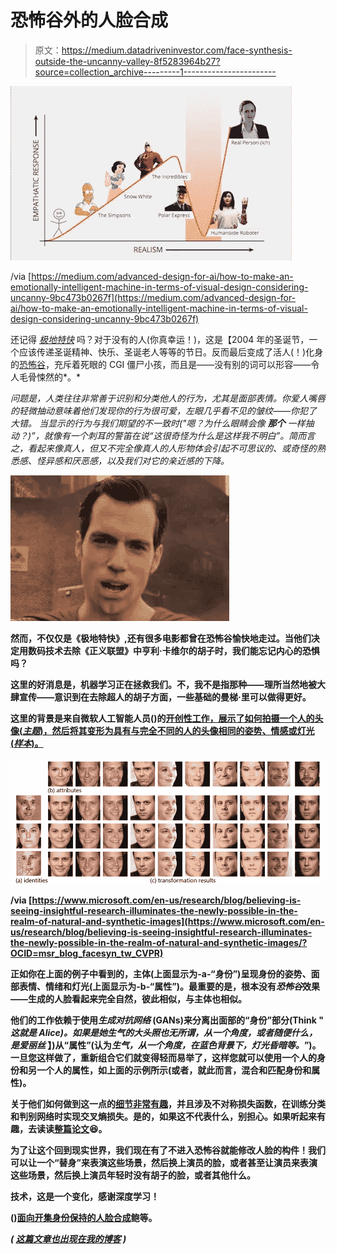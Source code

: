 # 恐怖谷外的人脸合成

> 原文：<https://medium.datadriveninvestor.com/face-synthesis-outside-the-uncanny-valley-8f5283964b27?source=collection_archive---------1----------------------->

![](img/88ff12314bd1c09dd2d7ec136d19641c.png)

/via [https://medium.com/advanced-design-for-ai/how-to-make-an-emotionally-intelligent-machine-in-terms-of-visual-design-considering-uncanny-9bc473b0267f](https://medium.com/advanced-design-for-ai/how-to-make-an-emotionally-intelligent-machine-in-terms-of-visual-design-considering-uncanny-9bc473b0267f)

还记得 [*极地特快*](https://www.imdb.com/title/tt0338348/) 吗？对于没有的人(你真幸运！)，这是【2004 年的圣诞节，一个应该传递圣诞精神、快乐、圣诞老人等等的节日。反而最后变成了活人(！)化身的[恐怖谷](https://en.wikipedia.org/wiki/Uncanny_valley)，充斥着死眼的 CGI 僵尸小孩，而且是——没有别的词可以形容——令人毛骨悚然的*。*

*问题是，人类往往非常善于识别和分类他人的行为，尤其是面部表情。你爱人嘴唇的轻微抽动意味着他们发现你的行为很可爱，左眼几乎看不见的皱纹——你犯了大错。
当显示的行为与我们期望的不一致时("*嗯？为什么眼睛会像* ***那个*** *一样抽动？*)”，就像有一个刺耳的警笛在说“*这很奇怪为什么是这样我不明白*”。简而言之，[](https://en.wikipedia.org/wiki/Uncanny_valley)*看起来像真人，但又不完全像真人的人形物体会引起不可思议的、或奇怪的熟悉感、怪异感和厌恶感，以及我们对它的亲近感的下降。**

**![](img/b84929619be685351f6a19fa7417ff07.png)**

**然而，不仅仅是《极地特快》,还有很多电影都曾在恐怖谷愉快地走过。当他们决定用数码技术去除《正义联盟》中亨利·卡维尔的胡子时，我们能忘记内心的恐惧吗？**

**这里的好消息是，机器学习正在拯救我们。不，我不是指那种——理所当然地被大肆宣传——意识到在去除超人的胡子方面，一些基础的曼梯·里可以做得更好。**

**这里的背景是来自微软人工智能人员()的[开创性工作，展示了如何拍摄一个人的头像(*主题*)，然后将其变形为具有与完全不同的人的头像相同的姿势、情感或灯光(*样本*)。](http://openaccess.thecvf.com/content_ICCV_2017/papers/Bao_CVAE-GAN_Fine-Grained_Image_ICCV_2017_paper.pdf)**

**![](img/d213212d38c7f60a45b194dd6c2825d8.png)**

**/via [https://www.microsoft.com/en-us/research/blog/believing-is-seeing-insightful-research-illuminates-the-newly-possible-in-the-realm-of-natural-and-synthetic-images](https://www.microsoft.com/en-us/research/blog/believing-is-seeing-insightful-research-illuminates-the-newly-possible-in-the-realm-of-natural-and-synthetic-images/?OCID=msr_blog_facesyn_tw_CVPR)**

**正如你在上面的例子中看到的，主体(上面显示为-a-“身份”)呈现身份的姿势、面部表情、情绪和灯光(上面显示为-b-“属性”)。最重要的是，根本没有*恐怖谷*效果——生成的人脸看起来完全自然，彼此相似，与主体也相似。**

**他们的工作依赖于使用*生成对抗网络* (GANs)来分离出面部的“身份”部分(Think " *这就是 Alice)。如果是她生气的大头照也无所谓，从一个角度，或者随便什么，* ***是爱丽丝*** 】)从“属性”(认为*生气，从一个角度，在蓝色背景下，灯光昏暗等。*”)。一旦您这样做了，重新组合它们就变得轻而易举了，这样您就可以使用一个人的身份和另一个人的属性，如上面的示例所示(或者，就此而言，混合和匹配身份和属性)。**

**关于他们如何做到这一点的[细节非常有趣](https://www.microsoft.com/en-us/research/blog/believing-is-seeing-insightful-research-illuminates-the-newly-possible-in-the-realm-of-natural-and-synthetic-images/?OCID=msr_blog_facesyn_tw_CVPR)，并且涉及不对称损失函数，在训练分类和判别网络时实现交叉熵损失。是的，如果这不代表什么，别担心。如果听起来有趣，去读读[整篇论文](https://arxiv.org/pdf/1803.11182.pdf)😆。**

**为了让这个回到现实世界，我们现在有了不进入恐怖谷就能修改人脸的构件！我们可以让一个“替身”来表演这些场景，然后换上演员的脸，或者甚至让演员来表演这些场景，然后换上演员年轻时没有胡子的脸，或者其他什么。**

**技术，这是一个变化，感谢深度学习！**

**()[面向开集身份保持的人脸合成](https://arxiv.org/pdf/1803.11182.pdf)鲍等。**

***(* [*这篇文章也出现在我的博客*](http://dieswaytoofast.blogspot.com/2018/06/face-synthesis-outside-uncanny-valley.html) *)***